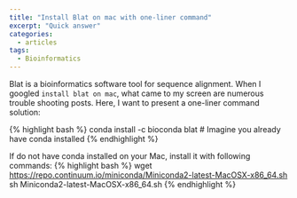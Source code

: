 ```yaml
---
title: "Install Blat on mac with one-liner command"
excerpt: "Quick answer"
categories:
  - articles
tags:
  - Bioinformatics
---
```


Blat is a bioinformatics software tool for sequence alignment. When I googled `install blat on mac`, what came to my screen are numerous trouble shooting posts. Here, I want to present a one-liner command solution:

{% highlight bash %}
conda install -c bioconda blat  # Imagine you already have conda installed
{% endhighlight %}

If do not have conda installed on your Mac, install it with following commands:
{% highlight bash %}
wget https://repo.continuum.io/miniconda/Miniconda2-latest-MacOSX-x86_64.sh
sh Miniconda2-latest-MacOSX-x86_64.sh
{% endhighlight %}


